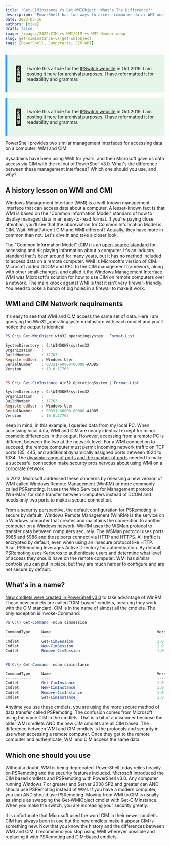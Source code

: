 ```yaml
---
title: "Get-CIMInstance Vs Get-WMIObject: What's The Difference?"
description: "PowerShell has two ways to access computer data: WMI and CIM. Let me explain why you should only use CIM."
date: 2022-03-16
authors: [mike]
draft: false
image: /images/2022/CIM-vs-WMI/CIM-vs-WMI-Header.webp
slug: get-ciminstance-vs-get-wmiobject
tags: [PowerShell, Jumpstarts, CIM-WMI]
---
```


<html lang="en">
<head>
<meta charset="UTF-8">
<meta name="viewport" content="width=device-width, initial-scale=1.0">
<title>Callout Box Example</title>
<style>
.callout {
  padding: 20px;
  background-color: #E4F5FD;
  border-left: 6px solid #2196F3;
  display: flex;
  align-items: center;
}
.emoji {
            font-size: 48px;
            margin-right: 10px;
        }
</style>
</head>
<body>

<div class="callout">
    <div class="emoji">&#x1F680;</div>
  <p>I wrote this article for the  <a href="https://www.ipswitch.com/blog/get-ciminstance-vs-get-wmiobject-whats-the-difference">IPSwitch website</a> in Oct 2019. I am posting it here for archival purposes. I have reformatted it for readability and grammar.</p>
</div>

</body>
</html>


<br>



<head>
<meta charset="UTF-8">
<meta name="viewport" content="width=device-width, initial-scale=1.0">
<title>Callout Box Example</title>
<style>
.callout {
  padding: 20px;
  background-color: #E6F6E8;
  border-left: 6px solid #2196F3;
  display: flex;
  align-items: center;
}
.emoji {
            font-size: 48px;
            margin-right: 10px;
        }
</style>
</head>
<body>

<div class="callout">
    <div class="emoji">&#x1F6A8;</div>
  <p>I wrote this article for the  <a href="https://www.ipswitch.com/blog/get-ciminstance-vs-get-wmiobject-whats-the-difference">IPSwitch website</a> in Oct 2019. I am posting it here for archival purposes. I have reformatted it for readability and grammar.</p>
</div>

</body>
</html>

PowerShell provides two similar management interfaces for accessing data on a computer: WMI and CIM.

Sysadmins have been using WMI for years, and then Microsoft gave us data access via CIM with the rollout of PowerShell v3.0. What's the difference between these management interfaces? Which one should you use, and why?

## A history lesson on WMI and CMI

Windows Management Interface (WMI) is a well-known management interface that can access data about a computer. A lesser-known fact is that WMI is based on the "Common Information Model" standard of how to display managed data in an easy-to-read format. If you're paying close attention, you'll see that the abbreviation for Common Information Model is CIM.
Wait. What? Aren't CIM and WMI different?
Actually, they have more in common than not. Let's dive in and take a closer look.

The "Common Information Model" (CIM) is an [open-source standard](https://www.dmtf.org/standards/cim) for accessing and displaying information about a computer. It's an industry standard that's been around for many years, but it has no method included to access data on a remote computer. WMI is Microsoft's version of CIM. Microsoft added DCOM and RPC to the CIM management framework, along with other small changes, and called it the Windows Management Interface. WMI was Microsoft's solution for how to use CIM on remote computers over a network. The main knock against WMI is that it isn't very firewall-friendly. You need to poke a bunch of big holes in a firewall to make it work.

## WMI and CIM Network requirements

It's easy to see that WMI and CIM access the same set of data. Here I am querying the Win32_operatingsystem datastore with each cmdlet and you'll notice the output is identical:

```PowerShell
PS C:\> Get-WmiObject win32_operatingsystem | Format-List

SystemDirectory : C:\WINDOWS\system32
Organization    :
BuildNumber     : 17763
RegisteredUser  : Windows User
SerialNumber    : 00331-60000-00000-AA085
Version         : 10.0.17763


PS C:\> Get-CimInstance Win32_OperatingSystem | Format-List

SystemDirectory : C:\WINDOWS\system32
Organization    :
BuildNumber     : 17763
RegisteredUser  : Windows User
SerialNumber    : 00331-60000-00000-AA085
Version         : 10.0.17763
```

Keep in mind, in this example; I queried data from my local PC. When accessing local data, WMI and CIM are nearly identical except for minor cosmetic differences in the output. However, accessing from a remote PC is different between the two at the network level. For a WMI connection to succeed, the remote computer must permit incoming network traffic on TCP ports 135, 445, and additional dynamically assigned ports between 1024 to 1034. The [dynamic range of ports and the number of ports](https://docs.microsoft.com/en-us/troubleshoot/windows-server/networking/service-overview-and-network-port-requirements?/WT.mc_id=CDM-MVP-5004073) needed to make a successful connection make security pros nervous about using WMI on a corporate network.

In 2012, Microsoft addressed these concerns by releasing a new version of WMI called Windows Remote Management (WinRM) or more commonly called PSRemoting. It uses the Web Services for Management protocol (WS-Man) for data transfer between computers instead of DCOM and needs only two ports to make a secure connection.

From a security perspective, the default configuration for PSRemoting is secure by default. Windows Remote Management (WinRM) is the service on a Windows computer that creates and maintains the connection to another computer on a Windows network. WinRM uses the WSMan protocol to transfer data between computers securely. The WSMan protocol uses ports 5985 and 5986 and those ports connect via HTTP and HTTPS. All traffic is encrypted by default, even when using an insecure protocol like HTTP. Also, PSRemoting leverages Active Directory for authentication. By default, PSRemoting uses Kerberos to authenticate users and determine what level of access they should have on the remote computer. WMI has similar controls you can put in place, but they are much harder to configure and are not secure by default.

## What's in a name?

[New cmdlets were created in PowerShell v3.0](https://devblogs.microsoft.com/powershell/introduction-to-cim-cmdlets/?WT.mc_id=CDM-MVP-5004073) to take advantage of WinRM. These new cmdlets are called "CIM-based" cmdlets, meaning they work with the CIM standard. CIM is in the name of almost all the cmdlets. The only exception is Invoke-Command:

```PowerShell
PS C:\> Get-Command -noun cimsession

CommandType     Name                                               Version    Source
-----------     ----                                               -------    ------
Cmdlet          Get-CimSession                                     1.0.0.0    CimCmdlets
Cmdlet          New-CimSession                                     1.0.0.0    CimCmdlets
Cmdlet          Remove-CimSession                                  1.0.0.0    CimCmdlets


PS C:\> Get-Command -noun ciminstance

CommandType     Name                                               Version    Source
-----------     ----                                               -------    ------
Cmdlet          Get-CimInstance                                    1.0.0.0    CimCmdlets
Cmdlet          New-CimInstance                                    1.0.0.0    CimCmdlets
Cmdlet          Remove-CimInstance                                 1.0.0.0    CimCmdlets
Cmdlet          Set-CimInstance                                    1.0.0.0    CimCmdlets
```

Anytime you use these cmdlets, you are using the more secure method of data transfer called PSRemoting. The confusion comes from Microsoft using the name CIM in the cmdlets. That is a bit of a misnomer because the older WMI cmdlets AND the new CIM cmdlets are all CIM based. The difference between WMI and CIM cmdlets is the protocols and security in use when accessing a remote computer. Once they get to the remote computer and authenticate, WMI and CIM access the same data.

## Which one should you use

Without a doubt, WMI is being deprecated. PowerShell today relies heavily on PSRemoting and the security features included. Microsoft introduced the CIM based cmdlets and PSRemoting with PowerShell v3.0. Any computer running Windows 7 or greater and Server 2008 SP2 and greater can AND should use PSRemoting instead of WMI. If you have a modern computer, you can AND should use PSRemoting. Moving from WMI to CIM is usually as simple as swapping the Get-WMIObject cmdlet with Get-CIMInstance. When you make the switch, you are increasing your security greatly.

It is unfortunate that Microsoft used the word CIM in their newer cmdlets. CIM has always been in use but the new cmdlets make it appear CIM is something new. Now that you know the history and the differences between WMI and CIM, I recommend you stop using WMI wherever possible and replacing it with PSRemoting and CIM-Based cmdlets.
